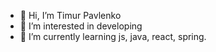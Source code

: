 - 👋 Hi, I’m Timur Pavlenko
- 👀 I’m interested in developing
- 🌱 I’m currently learning js, java, react, spring.


